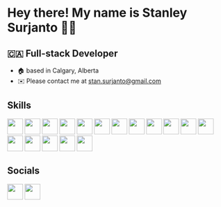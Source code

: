 # Hey there! My name is Stanley Surjanto 👋🏼
## 🇨🇦 Full-stack Developer 
- 🏠 based in Calgary, Alberta
- ✉️ Please contact me at stan.surjanto@gmail.com

## Skills
[<img src="https://raw.githubusercontent.com/danielcranney/readme-generator/main/public/icons/skills/react-colored.svg" width="36" height="36" />](https://reactjs.org/)
[<img src="https://raw.githubusercontent.com/danielcranney/readme-generator/main/public/icons/skills/javascript-colored.svg" width="36" height="36" />](https://developer.mozilla.org/en-US/docs/Web/JavaScript)
[<img src="https://raw.githubusercontent.com/danielcranney/readme-generator/main/public/icons/skills/html5-colored.svg" width="36" height="36" />](https://developer.mozilla.org/en-US/docs/Glossary/HTML5)
[<img src="https://raw.githubusercontent.com/danielcranney/readme-generator/main/public/icons/skills/css3-colored.svg" width="36" height="36" />](https://www.w3.org/TR/CSS/#css)
[<img src="https://raw.githubusercontent.com/danielcranney/readme-generator/main/public/icons/skills/ruby-colored.svg" width="36" height="36" />](https://www.ruby-lang.org/en/)
[<img src="https://avatars.githubusercontent.com/u/4223" width="36" height="36" />](https://rubyonrails.org/)
[<img src="https://raw.githubusercontent.com/danielcranney/readme-generator/main/public/icons/skills/jquery-colored.svg" width="36" height="36" />](https://jquery.com/)
[<img src="https://raw.githubusercontent.com/danielcranney/readme-generator/main/public/icons/skills/bootstrap-colored.svg" width="36" height="36" />](https://getbootstrap.com/)
[<img src="https://raw.githubusercontent.com/danielcranney/readme-generator/main/public/icons/skills/tailwindcss-colored.svg" width="36" height="36" />](https://tailwindcss.com/)
[<img src="https://raw.githubusercontent.com/danielcranney/readme-generator/main/public/icons/skills/sass-colored.svg" width="36" height="36" />](https://sass-lang.com/)
[<img src="https://raw.githubusercontent.com/danielcranney/readme-generator/main/public/icons/skills/nodejs-colored.svg" width="36" height="36" />](https://nodejs.org/en/)
[<img src="https://raw.githubusercontent.com/danielcranney/readme-generator/main/public/icons/skills/express-colored.svg" width="36" height="36" />](https://expressjs.com/)
[<img src="https://raw.githubusercontent.com/danielcranney/readme-generator/main/public/icons/skills/postgresql-colored.svg" width="36" height="36" />](https://www.postgresql.org/)
[<img src="https://raw.githubusercontent.com/danielcranney/readme-generator/main/public/icons/skills/mysql-colored.svg" width="36" height="36" />](https://www.mysql.com/)
[<img src="https://raw.githubusercontent.com/danielcranney/readme-generator/main/public/icons/skills/mongodb-colored.svg" width="36" height="36" />](https://www.mongodb.com/)
[<img src="https://raw.githubusercontent.com/danielcranney/readme-generator/main/public/icons/skills/babel-colored.svg" width="36" height="36" />](https://babeljs.io/)
[<img src="https://raw.githubusercontent.com/danielcranney/readme-generator/main/public/icons/skills/webpack-colored.svg" width="36" height="36" />](https://webpack.js.org/)



## Socials
[<img src="https://cdn-icons-png.flaticon.com/512/25/25231.png" width="36" height="36"/>](https://github.com/StanSurj98)
[<img src="https://raw.githubusercontent.com/danielcranney/readme-generator/main/public/icons/socials/linkedin.svg" width="36" height="36" />](https://www.linkedin.com/in/stanley-surjanto/)
